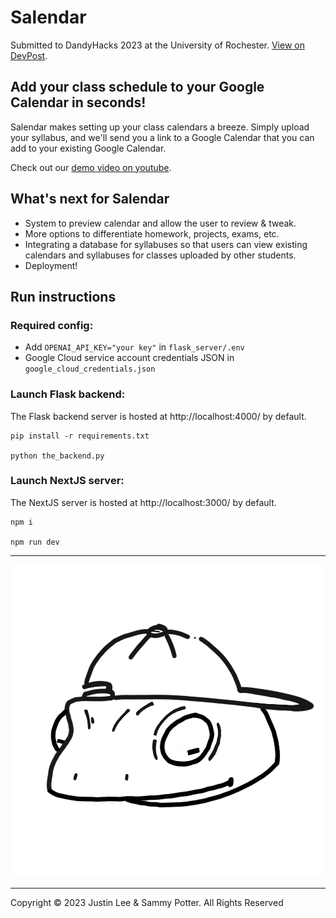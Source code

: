 # Salendar
Submitted to DandyHacks 2023 at the University of Rochester. [View on DevPost](https://devpost.com/software/syllabus-to-calendar-ahsyjr).

## Add your class schedule to your Google Calendar in seconds!
Salendar makes setting up your class calendars a breeze. Simply upload your syllabus, and we'll send you a link to a Google Calendar that you can add to your existing Google Calendar.

Check out our [demo video on youtube](https://youtu.be/kbQPwoAoFJM?si=7iRUkgt-OREmYNH2).

## What's next for Salendar
- System to preview calendar and allow the user to review & tweak.
- More options to differentiate homework, projects, exams, etc.
- Integrating a database for syllabuses so that users can view existing calendars and syllabuses for classes uploaded by other students.
- Deployment!

## Run instructions
### Required config:
* Add `OPENAI_API_KEY="your key"` in `flask_server/.env`
* Google Cloud service account credentials JSON in `google_cloud_credentials.json`

### Launch Flask backend:
The Flask backend server is hosted at http://localhost:4000/ by default.
```console
pip install -r requirements.txt

python the_backend.py
```
### Launch NextJS server:
The NextJS server is hosted at http://localhost:3000/ by default.
```console
npm i

npm run dev
```
---
![Our mascot, Sal](public/salamander_thick.png)


---
Copyright ©️ 2023 Justin Lee & Sammy Potter. All Rights Reserved
